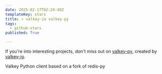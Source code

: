 ```yaml
---
date: 2025-02-17T02:24:49Z
templateKey: stars
title: ⭐ valkey-io valkey-py
tags:
  - github-stars
published: True

---
```


If you're into interesting projects, don't miss out on [valkey-py](https://github.com/valkey-io/valkey-py), created by [valkey-io](https://github.com/valkey-io).

Valkey Python client based on a fork of redis-py
